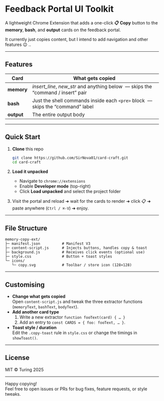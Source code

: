 # Feedback Portal UI Toolkit

A lightweight Chrome Extension that adds a one-click **📋 Copy** button to the **memory**, **bash**, and **output** cards on the feedback portal.  

It currently just copies content, but I intend to add navigation and other features 😉 .. 

---

## Features

| Card | What gets copied |
|------|------------------|
| **memory** | *insert_line*, *new_str* and anything below &nbsp;— skips the “command / insert” pair |
| **bash**   | Just the shell commands inside each `<pre>` block &nbsp;— skips the “command” label |
| **output** | The entire output body |

---

## Quick Start

1. **Clone** this repo  
   ```bash
   git clone https://github.com/SirNova01/card-craft.git
   cd card-craft
   ```

2. **Load it unpacked**  
   * Navigate to `chrome://extensions`  
   * Enable **Developer mode** (top-right)  
   * Click **Load unpacked** and select the project folder

3. Visit the portal and reload ➜ wait for the cards to render ➜ click 📋 ➜ paste anywhere (`Ctrl / ⌘-V`) ➜ enjoy.

---

## File Structure

```
memory-copy-ext/
├─ manifest.json          # Manifest V3
├─ content-script.js      # Injects buttons, handles copy & toast
├─ background.js          # Receives click events (optional use)
├─ style.css              # Button + toast styles
└─ icons/
   └─ copy.svg            # Toolbar / store icon (128×128)
```

---

## Customising

* **Change what gets copied**  
  Open `content-script.js` and tweak the three extractor functions (`memoryText`, `bashText`, `bodyText`).  
* **Add another card type**  
  1. Write a new extractor `function fooText(card) { … }`  
  2. Add an entry to `const CARDS = { foo: fooText, … }`.
* **Toast style / duration**  
  Edit the `.copy-toast` rule in `style.css` or change the timings in `showToast()`.

---

## License

MIT © Turing 2025

---

Happy copying!  
Feel free to open issues or PRs for bug fixes, feature requests, or style tweaks.
